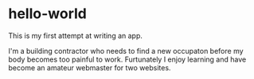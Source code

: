# hello-world

This is my first attempt at writing an app.

I'm a building contractor who needs to find a new occupaton before my body becomes too painful to work.  Furtunately I enjoy learning and have become an amateur webmaster for two websites.
